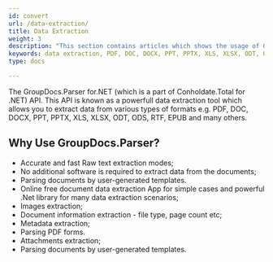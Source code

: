 ```yaml
---
id: convert
url: /data-extraction/
title: Data Extraction
weight: 3
description: "This section contains articles which shows the usage of GroupDocs.Parser for.NET (which is a part of Conholdate.Total for .NET) API. This API is known as a powerfull data extraction tool which allows you to extract data from various types of formats e.g. PDF, DOC, DOCX, PPT, PPTX, XLS, XLSX, ODT, ODS, RTF, EPUB and many others."
keywords: data extraction, PDF, DOC, DOCX, PPT, PPTX, XLS, XLSX, ODT, ODS, RTF, EPUB 
type: docs

---
```


The GroupDocs.Parser for.NET (which is a part of Conholdate.Total for .NET) API. This API is known as a powerfull data extraction tool which allows you to extract data from various types of formats e.g. PDF, DOC, DOCX, PPT, PPTX, XLS, XLSX, ODT, ODS, RTF, EPUB and many others.

## Why Use GroupDocs.Parser?

- Accurate and fast Raw text extraction modes;
- No additional software is required to extract data from the documents;
- Parsing documents by user-generated templates.
- Online free document data extraction App for simple cases and powerful .Net library for many data extraction scenarios;
- Images extraction;
- Document information extraction - file type, page count etc;
- Metadata extraction;
- Parsing PDF forms.
- Attachments extraction;
- Parsing documents by user-generated templates.




